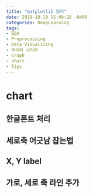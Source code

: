 ```yaml
---
title: "matplotlib 정리"
date: 2019-10-10 15:09:28 -0400
categories: DeepLearning
tags:
- EDA
- Preprocessing
- Data Visualizing
- 데이터 시각화
- Graph
- chart
- Tips
---
```


# chart 
## 한글폰트 처리
## 세로축 어긋남 잡는법
## X, Y label 
## 가로, 세로 축 라인 추가
